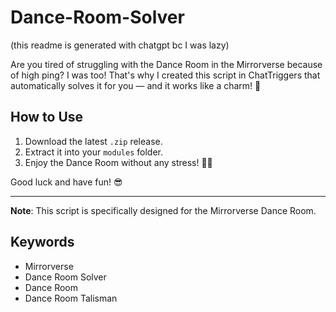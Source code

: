 # Dance-Room-Solver
(this readme is generated with chatgpt bc I was lazy)

Are you tired of struggling with the Dance Room in the Mirrorverse because of high ping? I was too! That's why I created this script in ChatTriggers that automatically solves it for you — and it works like a charm! 🎉

## How to Use

1. Download the latest `.zip` release.
2. Extract it into your `modules` folder.
3. Enjoy the Dance Room without any stress! 💃🕺

Good luck and have fun! 😎

---

**Note**: This script is specifically designed for the Mirrorverse Dance Room. 

## Keywords
- Mirrorverse
- Dance Room Solver
- Dance Room
- Dance Room Talisman
